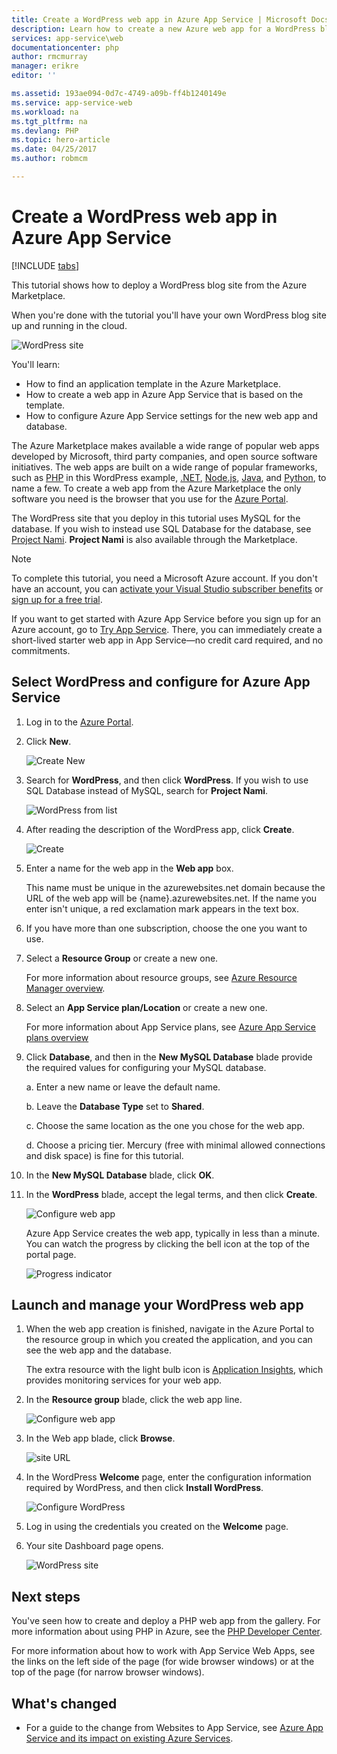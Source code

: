 ```yaml
---
title: Create a WordPress web app in Azure App Service | Microsoft Docs
description: Learn how to create a new Azure web app for a WordPress blog using the Azure Portal.
services: app-service\web
documentationcenter: php
author: rmcmurray
manager: erikre
editor: ''

ms.assetid: 193ae094-0d7c-4749-a09b-ff4b1240149e
ms.service: app-service-web
ms.workload: na
ms.tgt_pltfrm: na
ms.devlang: PHP
ms.topic: hero-article
ms.date: 04/25/2017
ms.author: robmcm

---
```

# Create a WordPress web app in Azure App Service
[!INCLUDE [tabs](../../includes/app-service-web-get-started-nav-tabs.md)]

This tutorial shows how to deploy a WordPress blog site from the Azure Marketplace.

When you're done with the tutorial you'll have your own WordPress blog site up and running in the cloud.

![WordPress site](./media/web-sites-php-web-site-gallery/wpdashboard.png)

You'll learn:

* How to find an application template in the Azure Marketplace.
* How to create a web app in Azure App Service that is based on the template.
* How to configure Azure App Service settings for the new web app and database.

The Azure Marketplace makes available a wide range of popular web apps developed by Microsoft, third party companies, and open source software initiatives. The web apps are built on a wide range of popular frameworks, such as [PHP](/develop/nodejs/) in this WordPress example, [.NET](/develop/net/), [Node.js](/develop/nodejs/), [Java](/develop/java/), and [Python](/develop/python/), to name a few. To create a web app from the Azure Marketplace the only software you need is the browser that you use for the [Azure Portal](https://portal.azure.com/). 

The WordPress site that you deploy in this tutorial uses MySQL for the database. If you wish to instead use SQL Database for the database, see [Project Nami](http://projectnami.org/). **Project Nami** is also available through the Marketplace.

> [!NOTE]
> To complete this tutorial, you need a Microsoft Azure account. If you don't have an account, you can [activate your Visual Studio subscriber benefits](https://azure.microsoft.com/pricing/member-offers/msdn-benefits-details/?WT.mc_id=A261C142F) or [sign up for a free trial](https://azure.microsoft.com/pricing/free-trial/?WT.mc_id=A261C142F).
> 
> If you want to get started with Azure App Service before you sign up for an Azure account, go to [Try App Service](https://azure.microsoft.com/try/app-service/). There, you can immediately create a short-lived starter web app in App Service—no credit card required, and no commitments.
> 
> 

## Select WordPress and configure for Azure App Service
1. Log in to the [Azure Portal](https://portal.azure.com/).
2. Click **New**.
   
    ![Create New][5]
3. Search for **WordPress**, and then click **WordPress**. If you wish to use SQL Database instead of MySQL, search for **Project Nami**.
   
    ![WordPress from list][7]
4. After reading the description of the WordPress app, click **Create**.
   
    ![Create](./media/web-sites-php-web-site-gallery/create.png)
5. Enter a name for the web app in the **Web app** box.
   
    This name must be unique in the azurewebsites.net domain because the URL of the web app will be {name}.azurewebsites.net. If the name you enter isn't unique, a red exclamation mark appears in the text box.
6. If you have more than one subscription, choose the one you want to use. 
7. Select a **Resource Group** or create a new one.
   
    For more information about resource groups, see [Azure Resource Manager overview](../azure-resource-manager/resource-group-overview.md).
8. Select an **App Service plan/Location** or create a new one.
   
    For more information about App Service plans, see [Azure App Service plans overview](../app-service/azure-web-sites-web-hosting-plans-in-depth-overview.md)    
9. Click **Database**, and then in the **New MySQL Database** blade provide the required values for configuring your MySQL database.
   
    a. Enter a new name or leave the default name.
   
    b. Leave the **Database Type** set to **Shared**.
   
    c. Choose the same location as the one you chose for the web app.
   
    d. Choose a pricing tier. Mercury (free with minimal allowed connections and disk space) is fine for this tutorial.
10. In the **New MySQL Database** blade, click **OK**. 
11. In the **WordPress** blade, accept the legal terms, and then click **Create**. 
    
     ![Configure web app](./media/web-sites-php-web-site-gallery/configure.png)
    
     Azure App Service creates the web app, typically in less than a minute. You can watch the progress by clicking the bell icon at the top of the portal page.
    
     ![Progress indicator](./media/web-sites-php-web-site-gallery/progress.png)

## Launch and manage your WordPress web app
1. When the web app creation is finished, navigate in the Azure Portal to the resource group in which you created the application, and you can see the web app and the database.
   
    The extra resource with the light bulb icon is [Application Insights](/services/application-insights/), which provides monitoring services for your web app.
2. In the **Resource group** blade, click the web app line.
   
    ![Configure web app](./media/web-sites-php-web-site-gallery/resourcegroup.png)
3. In the Web app blade, click **Browse**.
   
    ![site URL][browse]
4. In the WordPress **Welcome** page, enter the configuration information required by WordPress, and then click **Install WordPress**.
   
    ![Configure WordPress](./media/web-sites-php-web-site-gallery/wpconfigure.png)
5. Log in using the credentials you created on the **Welcome** page.  
6. Your site Dashboard page opens.    
   
    ![WordPress site](./media/web-sites-php-web-site-gallery/wpdashboard.png)

## Next steps
You've seen how to create and deploy a PHP web app from the gallery. For more information about using PHP in Azure, see the [PHP Developer Center](/develop/php/).

For more information about how to work with App Service Web Apps, see the links on the left side of the page (for wide browser windows) or at the top of the page (for narrow browser windows). 

## What's changed
* For a guide to the change from Websites to App Service, see [Azure App Service and its impact on existing Azure Services](http://go.microsoft.com/fwlink/?LinkId=529714).

[5]: ./media/web-sites-php-web-site-gallery/startmarketplace.png
[7]: ./media/web-sites-php-web-site-gallery/search-web-app.png
[browse]: ./media/web-sites-php-web-site-gallery/browse-web.png
